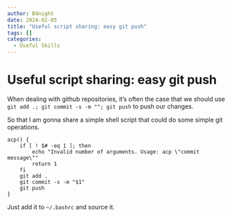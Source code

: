 ```yaml
---
author: B4night
date: 2024-02-05
title: "Useful script sharing: easy git push"
tags: []
categories:
  - Useful Skills
---
```


# Useful script sharing: easy git push

When dealing with github repositories, it’s often the case that we should use `git add .; git commit -s -m ""; git push` to push our changes.

So that I am gonna share a simple shell script that could do some simple git operations.

    acp() {
        if [ ! $# -eq 1 ]; then
            echo "Invalid number of arguments. Usage: acp \"commit message\""
            return 1
        fi
        git add .
        git commit -s -m "$1"
        git push
    }

Just add it to `~/.bashrc` and source it.
